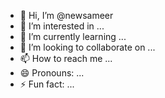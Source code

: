 - 👋 Hi, I’m @newsameer
- 👀 I’m interested in ...
- 🌱 I’m currently learning ...
- 💞️ I’m looking to collaborate on ...
- 📫 How to reach me ...
- 😄 Pronouns: ...
- ⚡ Fun fact: ...

<!---
newsameer/newsameer is a ✨ special ✨ repository because its `README.md` (this file) appears on your GitHub profile.
You can click the Preview link to take a look at your changes.
--->
